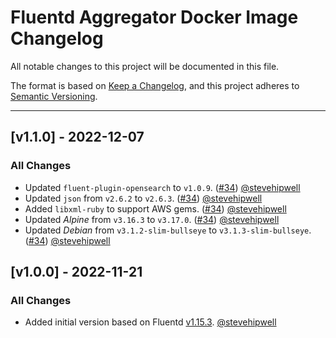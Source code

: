 # Fluentd Aggregator Docker Image Changelog

All notable changes to this project will be documented in this file.

The format is based on [Keep a Changelog](https://keepachangelog.com/en/1.0.0/),
and this project adheres to [Semantic Versioning](https://semver.org/spec/v2.0.0.html).

---

<!-- ## [vX.Y.Z] - UNRELEASED
### Highlights
### All Changes
- Added
- Updated
- Changed
- Fixed
- Deprecated
- Removed -->

## [v1.1.0] - 2022-12-07

### All Changes

- Updated `fluent-plugin-opensearch` to `v1.0.9`. ([#34](https://github.com/fluent/fluentd-aggregator-docker-image/pull/34)) [@stevehipwell](https://github.com/stevehipwell)
- Updated `json` from `v2.6.2` to `v2.6.3`. ([#34](https://github.com/fluent/fluentd-aggregator-docker-image/pull/34)) [@stevehipwell](https://github.com/stevehipwell)
- Added `libxml-ruby` to support AWS gems. ([#34](https://github.com/fluent/fluentd-aggregator-docker-image/pull/34)) [@stevehipwell](https://github.com/stevehipwell)
- Updated _Alpine_ from `v3.16.3` to `v3.17.0`. ([#34](https://github.com/fluent/fluentd-aggregator-docker-image/pull/34)) [@stevehipwell](https://github.com/stevehipwell)
- Updated _Debian_ from `v3.1.2-slim-bullseye` to `v3.1.3-slim-bullseye`. ([#34](https://github.com/fluent/fluentd-aggregator-docker-image/pull/34)) [@stevehipwell](https://github.com/stevehipwell)

## [v1.0.0] - 2022-11-21

### All Changes

- Added initial version based on Fluentd [v1.15.3](https://github.com/fluent/fluentd/releases/tag/v1.15.3). [@stevehipwell](https://github.com/stevehipwell)

